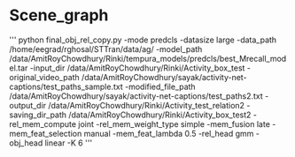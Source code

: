 # Scene_graph


'''
python final_obj_rel_copy.py -mode predcls -datasize large -data_path /home/eegrad/rghosal/STTran/data/ag/  -model_path /data/AmitRoyChowdhury/Rinki/tempura_models/predcls/best_Mrecall_model.tar -input_dir /data/AmitRoyChowdhury/Rinki/Activity_box_test -original_video_path /data/AmitRoyChowdhury/sayak/activity-net-captions/test_paths_sample.txt -modified_file_path /data/AmitRoyChowdhury/sayak/activity-net-captions/test_paths2.txt -output_dir  /data/AmitRoyChowdhury/Rinki/Activity_test_relation2 -saving_dir_path /data/AmitRoyChowdhury/Rinki/Activity_box_test2 -rel_mem_compute joint -rel_mem_weight_type simple -mem_fusion late -mem_feat_selection manual  -mem_feat_lambda 0.5  -rel_head gmm -obj_head linear -K 6 '''
